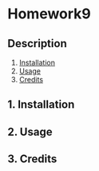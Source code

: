 # Homework9

## Description

1. [Installation](#inst)
2. [Usage](#use)
3. [Credits](#cred)


<a id="inst"></a>
## 1. Installation


<a id="use"></a>
## 2. Usage


<a id="cred"></a>
## 3. Credits
